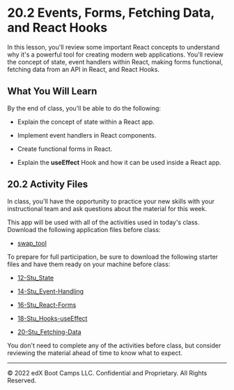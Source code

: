 # 20.2 Events, Forms, Fetching Data, and React Hooks
In this lesson, you'll review some important React concepts to understand why it's a powerful tool for creating modern web applications. You'll review the concept of state, event handlers within React, making forms functional, fetching data from an API in React, and React Hooks.

## What You Will Learn
By the end of class, you'll be able to do the following:

* Explain the concept of state within a React app.

* Implement event handlers in React components.

* Create functional forms in React.

* Explain the **useEffect** Hook and how it can be used inside a React app.

## 20.2 Activity Files
In class, you'll have the opportunity to practice your new skills with your instructional team and ask questions about the material for this week.

This app will be used with all of the activities used in today's class. Download the following application files before class:

* [swap_tool](https://static.fullstack-bootcamp.com/lesson-files/20-React/swap_tool.zip)

To prepare for full participation, be sure to download the following starter files and have them ready on your machine before class:

* [12-Stu_State](https://static.fullstack-bootcamp.com/lesson-files/20-React/12-Stu_State.zip)

* [14-Stu_Event-Handling](https://static.fullstack-bootcamp.com/lesson-files/20-React/14-Stu_Event-Handling.zip)

* [16-Stu_React-Forms](https://static.fullstack-bootcamp.com/lesson-files/20-React/16-Stu_React-Forms.zip)

* [18-Stu_Hooks-useEffect](https://static.fullstack-bootcamp.com/lesson-files/20-React/18-Stu_Hooks-useEffect.zip)

* [20-Stu_Fetching-Data](https://static.fullstack-bootcamp.com/lesson-files/20-React/20-Stu_Fetching-Data.zip)

You don't need to complete any of the activities before class, but consider reviewing the material ahead of time to know what to expect.

---
© 2022 edX Boot Camps LLC. Confidential and Proprietary. All Rights Reserved.